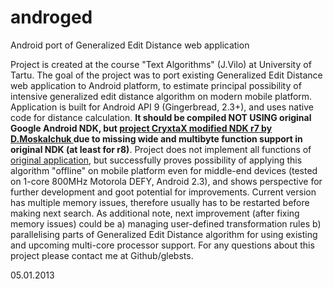 androged
========

Android port of Generalized Edit Distance web application

Project is created at the course "Text Algorithms" (J.Vilo) at University of Tartu.
The goal of the project was to port existing Generalized Edit Distance web application to Android platform, to estimate principal possibility of intensive generalized edit distance algorithm on modern mobile platform.
Application is built for Android API 9 (Gingerbread, 2.3+), and uses native code for distance calculation. <b>It should be compiled NOT USING original Google Android NDK, but <a href='http://cryxtax.net'>project CryxtaX modified NDK r7 by D.Moskalchuk </a> due to missing wide and multibyte function support in original NDK (at least for r8)</b>.
Project does not implement all functions of <a href='https://biit-dev.cs.ut.ee/~orasmaa/gen_ed_test/'>original application</a>, but successfully proves possibility of applying this algorithm "offline" on mobile platform even for middle-end devices (tested on 1-core 800MHz Motorola DEFY, Android 2.3), and shows perspective for further development and goot potential for improvements. Current version has multiple memory issues, therefore usually has to be restarted before making next search.
As additional note, next improvement (after fixing memory issues) could be a) managing user-defined transformation rules b) parallelising parts of Generalized Edit Distance algorithm for using existing and upcoming multi-core processor support.
For any questions about this project please contact me at Github/glebsts.

05.01.2013